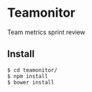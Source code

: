 # Teamonitor

Team metrics sprint review

## Install

    $ cd teamonitor/
    $ npm install
    $ bower install
